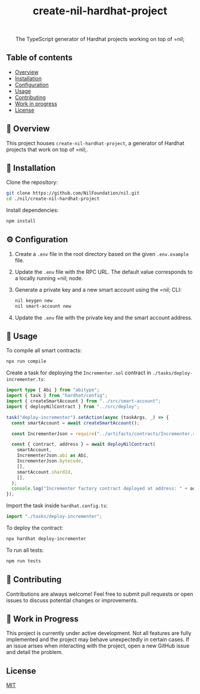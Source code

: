 <h1 align="center">create-nil-hardhat-project</h1>

<br />

<p align="center">
  The TypeScript generator of Hardhat projects working on top of =nil;
</p>

## Table of contents

* [Overview](#-overview)
* [Installation](#-installation)
* [Configuration](#️-configuration)
* [Usage](#-usage)
* [Contributing](#-contributing)
* [Work in progress](#-work-in-progress)
* [License](#license)

## 🚀 Overview

This project houses `create-nil-hardhat-project`, a generator of Hardhat projects that work on top of =nil;. 


## 🔧 Installation

Clone the repository:

```bash
git clone https://github.com/NilFoundation/nil.git
cd ./nil/create-nil-hardhat-project
```
Install dependencies:

```bash
npm install
```

## ⚙️ Configuration

1. Create a `.env` file in the root directory based on the given `.env.example` file.
2. Update the `.env` file with the RPC URL. The default value corresponds to a locally running =nil; node.
3. Generate a private key and a new smart account using the =nil; CLI:

   ```bash
   nil keygen new
   nil smart-account new
   ```

4. Update the `.env` file with the private key and the smart account address.


## 🎯 Usage

To compile all smart contracts:

```bash
npx run compile
```

Create a task for deploying the `Incrementer.sol` contract in `./tasks/deploy-incrementer.ts`:

```ts
import type { Abi } from "abitype";
import { task } from "hardhat/config";
import { createSmartAccount } from "../src/smart-account";
import { deployNilContract } from "../src/deploy";

task("deploy-incrementer").setAction(async (taskArgs, _) => {
  const smartAccount = await createSmartAccount();

  const IncrementerJson = require("../artifacts/contracts/Incrementer.sol/Incrementer.json");

  const { contract, address } = await deployNilContract(
    smartAccount,
    IncrementerJson.abi as Abi,
    IncrementerJson.bytecode,
    [],
    smartAccount.shardId,
    [],
  );
  console.log("Incrementer factory contract deployed at address: " + address);
});
```

Import the task inside `hardhat.config.ts`:

```ts
import "./tasks/deploy-incrementer";
```

To deploy the contract:

```bash
npx hardhat deploy-incrementer
```

To run all tests:

```bash
npm run tests
```

## 💪 Contributing

Contributions are always welcome! Feel free to submit pull requests or open issues to discuss potential changes or improvements.

## 🚧 Work in Progress

This project is currently under active development. Not all features are fully implemented and the project may behave unexpectedly in certain cases. If an issue arises when interacting with the project, open a new GitHub issue and detail the problem.

## License

[MIT](./LICENSE)
